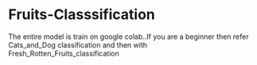 # Fruits-Classsification
The entire model is train on google colab..If you are a beginner then  refer Cats_and_Dog classification and then with Fresh_Rotten_Fruits_classification 
